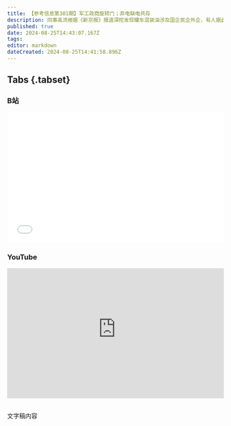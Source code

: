 ```yaml
---
title: 【参考信息第301期】军工政商旋转门；弃电缺电共存
description: 同事高流根据《新京报》报道深挖发现罐车混装油涉及国企民企外企，有人据此指责《新京报》。我们同事一致认为，这是补充和证实《新京报》报道的事实。人家爆出事实，你还要去判断立场，说明你不在乎事实。至于有人喜欢复读“学新闻学的”和“第四权力”，是看贬了自己。北京外卖骑手为了尊严，决定引用宪法维护权利，掀起“外卖诉讼第一案”。兵工集团、兵装集团通报巡视整改，都有整治政商“旋转门”、“逃逸式辞职”问题。
published: true
date: 2024-08-25T14:43:07.167Z
tags: 
editor: markdown
dateCreated: 2024-08-25T14:41:58.896Z
---
```


## Tabs {.tabset}
### B站
<div style="position: relative; padding: 30% 45%;">
<iframe style="position: absolute; width: 100%; height: 100%; left: 0; top: 0;" src="//player.bilibili.com/player.html?BV11S421R76w&bvid=v&page=1&as_wide=1&high_quality=1&danmaku=1&autoplay=0" scrolling="no" border="0" frameborder="no" framespacing="0" allowfullscreen="true"></iframe>
</div>

### YouTube
<div style="position: relative; padding: 30% 45%;">
<iframe style="position: absolute; top: 0; left: 0; width: 100%; height: 100%;" src="https://www.youtube-nocookie.com/embed/YouTubeVID" title="YouTube video player" frameborder="0" allow="accelerometer; autoplay; clipboard-write; encrypted-media; gyroscope; picture-in-picture" allowfullscreen></iframe>
</div>

## 

文字稿内容
